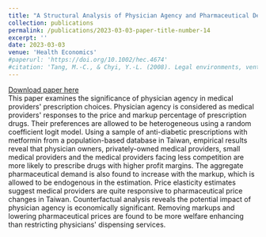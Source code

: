 ```yaml
---
title: "A Structural Analysis of Physician Agency and Pharmaceutical Demand"
collection: publications
permalink: /publications/2023-03-03-paper-title-number-14
excerpt: ''
date: 2023-03-03
venue: 'Health Economics'
#paperurl: 'https://doi.org/10.1002/hec.4674'
#citation: 'Tang, M.-C., & Chyi, Y.-L. (2008). Legal environments, venture capital, and total factor productivity growth of taiwanese industry. Contemporary Economic Policy, 26(3).'
---
```

[Download paper here](https://doi.org/10.1002/hec.4674)<br/>
This paper examines the significance of physician agency in medical providers' prescription choices. Physician agency is considered as medical providers' responses to the price and markup percentage of prescription drugs. Their preferences are allowed to be heterogeneous using a random coefficient logit model. Using a sample of anti-diabetic prescriptions with metformin from a population-based database in Taiwan, empirical results reveal that physician owners, privately-owned medical providers, small medical providers and the medical providers facing less competition are more likely to prescribe drugs with higher profit margins. The aggregate pharmaceutical demand is also found to increase with the markup, which is allowed to be endogenous in the estimation. Price elasticity estimates suggest medical providers are quite responsive to pharmaceutical price changes in Taiwan. Counterfactual analysis reveals the potential impact of physician agency is economically significant. Removing markups and lowering pharmaceutical prices are found to be more welfare enhancing than restricting physicians' dispensing services.
